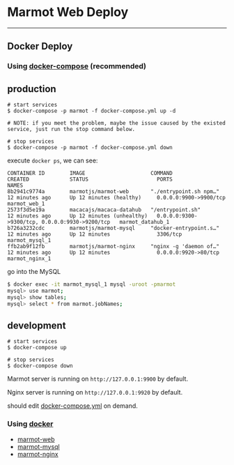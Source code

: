 # Marmot Web Deploy

---

## Docker Deploy

### Using [docker-compose](https://docs.docker.com/compose/) (recommended)

## production

```
# start services
$ docker-compose -p marmot -f docker-compose.yml up -d

# NOTE: if you meet the problem, maybe the issue caused by the existed service, just run the stop command below.

# stop services
$ docker-compose -p marmot -f docker-compose.yml down
```

execute `docker ps`, we can see:

```
CONTAINER ID        IMAGE                     COMMAND                  CREATED             STATUS                      PORTS                                            NAMES
8b2941c9774a        marmotjs/marmot-web       "./entrypoint.sh npm…"   12 minutes ago      Up 12 minutes (healthy)     0.0.0.0:9900->9900/tcp                           marmot_web_1
2573f3d5e19a        macacajs/macaca-datahub   "/entrypoint.sh"         12 minutes ago      Up 12 minutes (unhealthy)   0.0.0.0:9300->9300/tcp, 0.0.0.0:9930->9200/tcp   marmot_datahub_1
b726a3232cdc        marmotjs/marmot-mysql     "docker-entrypoint.s…"   12 minutes ago      Up 12 minutes               3306/tcp                                         marmot_mysql_1
ffb2ab9f12fb        marmotjs/marmot-nginx     "nginx -g 'daemon of…"   12 minutes ago      Up 12 minutes               0.0.0.0:9920->80/tcp                             marmot_nginx_1
```

go into the MySQL

```bash
$ docker exec -it marmot_mysql_1 mysql -uroot -pmarmot
mysql> use marmot;
mysql> show tables;
mysql> select * from marmot.jobNames;
```

## development

```
# start services
$ docker-compose up

# stop services
$ docker-compose down
```

Marmot server is running on `http://127.0.0.1:9900` by default.

Nginx server is running on `http://127.0.0.1:9920` by default.

should edit [docker-compose.yml](../docker-compose.yml) on demand.

### Using [docker](https://docs.docker.com/)

- [marmot-web](../docker/marmot-web/README.md)
- [marmot-mysql](../docker/marmot-mysql/README.md)
- [marmot-nginx](../docker/marmot-nginx/README.md)
